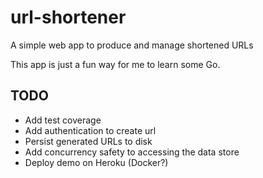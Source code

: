 # url-shortener
A simple web app to produce and manage shortened URLs

This app is just a fun way for me to learn some Go.

## TODO
- Add test coverage
- Add authentication to create url
- Persist generated URLs to disk
- Add concurrency safety to accessing the data store
- Deploy demo on Heroku (Docker?)